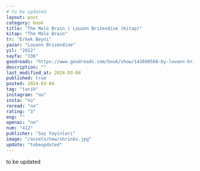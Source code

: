 ```yaml
---
# to be updated
layout: post
category: book
title: "The Male Brain | Louann Brizendine (Kitap)"
kitap: "The Male Brain"
tr: "Erkek Beyni"
yazar: "Louann Brizendine"
yil: "2022"
sayfa: "336"
goodreads: "https://www.goodreads.com/book/show/143690568-by-louann-brizendine-m-d---the-male-brain"
description: ""
last_modified_at: 2024-03-04
published: true
posted: 2024-03-04
tag: "tarih"
instagram: "no"
insta: "no"
reread: "no"
rating: "3"
eng: ""
openai: "no"
num: "412"
publisher: "Say Yayinlari"
image: "/assets/new/shrinks.jpg"
update: "tobeupdated"
---
```


to be updated
